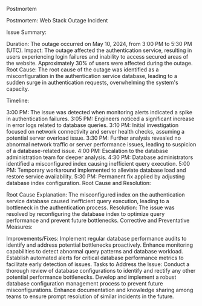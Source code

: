 Postmortem

Postmortem: Web Stack Outage Incident

Issue Summary:

Duration: The outage occurred on May 10, 2024, from 3:00 PM to 5:30 PM (UTC).
Impact: The outage affected the authentication service, resulting in users experiencing login failures and inability to access secured areas of the website. Approximately 30% of users were affected during the outage.
Root Cause:
The root cause of the outage was identified as a misconfiguration in the authentication service database, leading to a sudden surge in authentication requests, overwhelming the system's capacity.

Timeline:

3:00 PM: The issue was detected when monitoring alerts indicated a spike in authentication failures.
3:05 PM: Engineers noticed a significant increase in error logs related to database queries.
3:10 PM: Initial investigation focused on network connectivity and server health checks, assuming a potential server overload issue.
3:30 PM: Further analysis revealed no abnormal network traffic or server performance issues, leading to suspicion of a database-related issue.
4:00 PM: Escalation to the database administration team for deeper analysis.
4:30 PM: Database administrators identified a misconfigured index causing inefficient query execution.
5:00 PM: Temporary workaround implemented to alleviate database load and restore service availability.
5:30 PM: Permanent fix applied by adjusting database index configuration.
Root Cause and Resolution:

Root Cause Explanation: The misconfigured index on the authentication service database caused inefficient query execution, leading to a bottleneck in the authentication process.
Resolution: The issue was resolved by reconfiguring the database index to optimize query performance and prevent future bottlenecks.
Corrective and Preventative Measures:

Improvements/Fixes:
Implement regular database performance audits to identify and address potential bottlenecks proactively.
Enhance monitoring capabilities to detect abnormal query patterns and database workload.
Establish automated alerts for critical database performance metrics to facilitate early detection of issues.
Tasks to Address the Issue:
Conduct a thorough review of database configurations to identify and rectify any other potential performance bottlenecks.
Develop and implement a robust database configuration management process to prevent future misconfigurations.
Enhance documentation and knowledge sharing among teams to ensure prompt resolution of similar incidents in the future.
